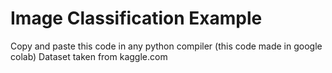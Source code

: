 # Image Classification Example
Copy and paste this code in any python compiler (this code made in google colab)
Dataset taken from kaggle.com

